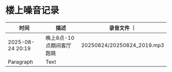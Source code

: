 # 楼上噪音记录

| 时间                  |         描述 |     录音文件 ｜
| --------------------- | -------------------------- | --------------- |
| 2025-08-24 20:19      | 晚上8点-10点期间客厅跑跳       | 20250824/20250824_2019.mp3
| Paragraph   | Text        |
